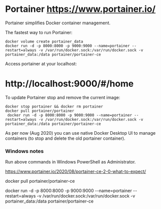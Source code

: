 # Portainer https://www.portainer.io/
Portainer simplifies Docker container management.

The fastest way to run Portainer:
```
docker volume create portainer_data
docker run -d -p 8000:8000 -p 9000:9000 --name=portainer --restart=always -v /var/run/docker.sock:/var/run/docker.sock -v portainer_data:/data portainer/portainer-ce
```

Access portainer at your localhost:

# http://localhost:9000/#/home

To update Portainer stop and remove the current image: 
```
docker stop portainer && docker rm portainer
docker pull portainer/portainer
 docker run -d -p 8000:8000 -p 9000:9000 --name=portainer --restart=always -v /var/run/docker.sock:/var/run/docker.sock -v portainer_data:/data portainer/portainer-ce
```
As per now (Aug 2020) you can use native Docker Desktop UI to manage containers (to stop and delete the old portainer container).

### Windows notes
Run above commands in Windows PowerShell as Administrator.

https://www.portainer.io/2020/08/portainer-ce-2-0-what-to-expect/

docker pull portainer/portainer-ce

docker run -d -p 8000:8000 -p 9000:9000 --name=portainer --restart=always -v /var/run/docker.sock:/var/run/docker.sock -v portainer_data:/data portainer/portainer-ce



